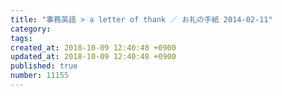 ```yaml
---
title: "事務英語 > a letter of thank ／ お礼の手紙 2014-02-11"
category: 
tags: 
created_at: 2018-10-09 12:40:48 +0900
updated_at: 2018-10-09 12:40:48 +0900
published: true
number: 11155
---
```



